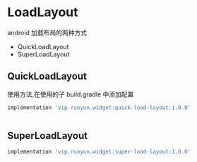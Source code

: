 # LoadLayout
android 加载布局的两种方式

- QuickLoadLayout
- SuperLoadLayout

## QuickLoadLayout

使用方法,在使用的子 build.gradle 中添加配置
```groovy
implementation 'vip.ruoyun.widget:quick-load-layout:1.0.0'
```


```java


```


## SuperLoadLayout

```groovy
implementation 'vip.ruoyun.widget:super-load-layout:1.0.0'
```

